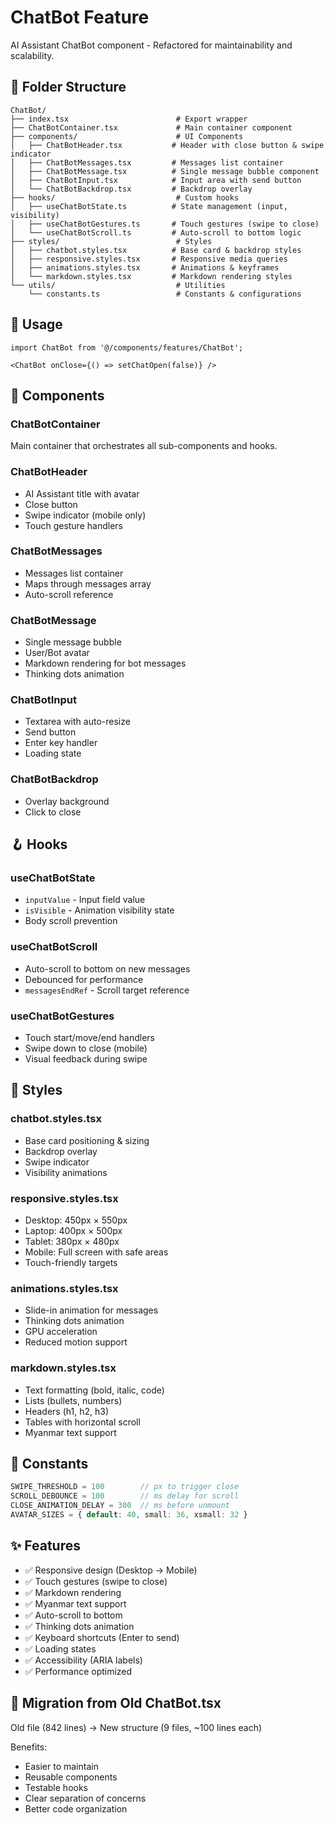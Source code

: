 # ChatBot Feature

AI Assistant ChatBot component - Refactored for maintainability and scalability.

## 📁 Folder Structure

```
ChatBot/
├── index.tsx                        # Export wrapper
├── ChatBotContainer.tsx             # Main container component
├── components/                      # UI Components
│   ├── ChatBotHeader.tsx           # Header with close button & swipe indicator
│   ├── ChatBotMessages.tsx         # Messages list container
│   ├── ChatBotMessage.tsx          # Single message bubble component
│   ├── ChatBotInput.tsx            # Input area with send button
│   └── ChatBotBackdrop.tsx         # Backdrop overlay
├── hooks/                           # Custom hooks
│   ├── useChatBotState.ts          # State management (input, visibility)
│   ├── useChatBotGestures.ts       # Touch gestures (swipe to close)
│   └── useChatBotScroll.ts         # Auto-scroll to bottom logic
├── styles/                          # Styles
│   ├── chatbot.styles.tsx          # Base card & backdrop styles
│   ├── responsive.styles.tsx       # Responsive media queries
│   ├── animations.styles.tsx       # Animations & keyframes
│   └── markdown.styles.tsx         # Markdown rendering styles
└── utils/                           # Utilities
    └── constants.ts                 # Constants & configurations
```

## 🎯 Usage

```tsx
import ChatBot from '@/components/features/ChatBot';

<ChatBot onClose={() => setChatOpen(false)} />
```

## 🔧 Components

### ChatBotContainer
Main container that orchestrates all sub-components and hooks.

### ChatBotHeader
- AI Assistant title with avatar
- Close button
- Swipe indicator (mobile only)
- Touch gesture handlers

### ChatBotMessages
- Messages list container
- Maps through messages array
- Auto-scroll reference

### ChatBotMessage
- Single message bubble
- User/Bot avatar
- Markdown rendering for bot messages
- Thinking dots animation

### ChatBotInput
- Textarea with auto-resize
- Send button
- Enter key handler
- Loading state

### ChatBotBackdrop
- Overlay background
- Click to close

## 🪝 Hooks

### useChatBotState
- `inputValue` - Input field value
- `isVisible` - Animation visibility state
- Body scroll prevention

### useChatBotScroll
- Auto-scroll to bottom on new messages
- Debounced for performance
- `messagesEndRef` - Scroll target reference

### useChatBotGestures
- Touch start/move/end handlers
- Swipe down to close (mobile)
- Visual feedback during swipe

## 🎨 Styles

### chatbot.styles.tsx
- Base card positioning & sizing
- Backdrop overlay
- Swipe indicator
- Visibility animations

### responsive.styles.tsx
- Desktop: 450px × 550px
- Laptop: 400px × 500px
- Tablet: 380px × 480px
- Mobile: Full screen with safe areas
- Touch-friendly targets

### animations.styles.tsx
- Slide-in animation for messages
- Thinking dots animation
- GPU acceleration
- Reduced motion support

### markdown.styles.tsx
- Text formatting (bold, italic, code)
- Lists (bullets, numbers)
- Headers (h1, h2, h3)
- Tables with horizontal scroll
- Myanmar text support

## 📝 Constants

```ts
SWIPE_THRESHOLD = 100        // px to trigger close
SCROLL_DEBOUNCE = 100        // ms delay for scroll
CLOSE_ANIMATION_DELAY = 300  // ms before unmount
AVATAR_SIZES = { default: 40, small: 36, xsmall: 32 }
```

## ✨ Features

- ✅ Responsive design (Desktop → Mobile)
- ✅ Touch gestures (swipe to close)
- ✅ Markdown rendering
- ✅ Myanmar text support
- ✅ Auto-scroll to bottom
- ✅ Thinking dots animation
- ✅ Keyboard shortcuts (Enter to send)
- ✅ Loading states
- ✅ Accessibility (ARIA labels)
- ✅ Performance optimized

## 🔄 Migration from Old ChatBot.tsx

Old file (842 lines) → New structure (9 files, ~100 lines each)

Benefits:
- Easier to maintain
- Reusable components
- Testable hooks
- Clear separation of concerns
- Better code organization

